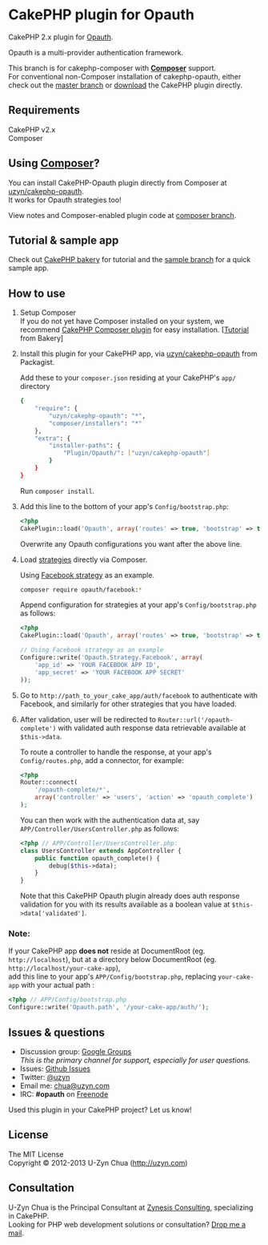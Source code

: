 CakePHP plugin for Opauth
=========================

CakePHP 2.x plugin for [Opauth](https://github.com/uzyn/opauth).

Opauth is a multi-provider authentication framework.

This branch is for cakephp-composer with [**Composer**](http://getcomposer.org) support.  
For conventional non-Composer installation of cakephp-opauth, either check out the [master branch](https://github.com/uzyn/cakephp-opauth/tree/master) or [download](https://github.com/uzyn/cakephp-opauth/downloads) the CakePHP plugin directly.

Requirements
---------
CakePHP v2.x  
Composer

Using [Composer](http://getcomposer.org/)?
-----------
You can install CakePHP-Opauth plugin directly from Composer at [uzyn/cakephp-opauth](http://packagist.org/packages/uzyn/cakephp-opauth).  
It works for Opauth strategies too!

View notes and Composer-enabled plugin code at [composer branch](https://github.com/uzyn/cakephp-opauth/tree/composer).

Tutorial & sample app
----------
Check out [CakePHP bakery](http://bakery.cakephp.org/articles/uzyn/2012/06/25/simple_3rd-party_provider_authentication_with_opauth_plugin) for tutorial and the [sample branch](https://github.com/uzyn/cakephp-opauth/tree/sample) for a quick sample app.

How to use
----------
1. Setup Composer  
   If you do not yet have Composer installed on your system, we recommend [CakePHP Composer plugin](https://github.com/uzyn/cakephp-composer) for easy installation. [[Tutorial](http://bakery.cakephp.org/articles/uzyn/2012/06/20/composer_plugin_for_cakephp) from Bakery]
   
1. Install this plugin for your CakePHP app, via [uzyn/cakephp-opauth](http://packagist.org/packages/uzyn/cakephp-opauth) from Packagist.

   Add these to your `composer.json` residing at your CakePHP's `app/` directory

   ```bash
   {
       "require": {
           "uzyn/cakephp-opauth": "*",
           "composer/installers": "*"
       },
       "extra": {
           "installer-paths": {
               "Plugin/Opauth/": ["uzyn/cakephp-opauth"]
           }
       }
   }
   ```
   Run `composer install`.

1. Add this line to the bottom of your app's `Config/bootstrap.php`:

   ```php
   <?php
   CakePlugin::load('Opauth', array('routes' => true, 'bootstrap' => true));
   ```
   Overwrite any Opauth configurations you want after the above line.

1. Load [strategies](https://github.com/uzyn/opauth/wiki/list-of-strategies) directly via Composer.

   Using [Facebook strategy](http://packagist.org/packages/opauth/facebook) as an example.
   
   ```bash
   composer require opauth/facebook:*
   ```

   Append configuration for strategies at your app's `Config/bootstrap.php` as follows:
   ```php
   <?php
   CakePlugin::load('Opauth', array('routes' => true, 'bootstrap' => true));
   
   // Using Facebook strategy as an example
   Configure::write('Opauth.Strategy.Facebook', array(
       'app_id' => 'YOUR FACEBOOK APP ID',
       'app_secret' => 'YOUR FACEBOOK APP SECRET'
   ));
   ```

1. Go to `http://path_to_your_cake_app/auth/facebook` to authenticate with Facebook, and similarly for other strategies that you have loaded.

1. After validation, user will be redirected to `Router::url('/opauth-complete')` with validated auth response data retrievable available at `$this->data`.

   To route a controller to handle the response, at your app's `Config/routes.php`, add a connector, for example:

   ```php
   <?php
   Router::connect(
       '/opauth-complete/*', 
       array('controller' => 'users', 'action' => 'opauth_complete')
   );
   ```

   You can then work with the authentication data at, say `APP/Controller/UsersController.php` as follows:
   
   ```php
   <?php // APP/Controller/UsersController.php:
   class UsersController extends AppController {
       public function opauth_complete() {
           debug($this->data);
       }
   }
   ```

   Note that this CakePHP Opauth plugin already does auth response validation for you with its results available as a boolean value at `$this->data['validated']`.


### Note:
If your CakePHP app **does not** reside at DocumentRoot (eg. `http://localhost`), but at a directory below DocumentRoot (eg. `http://localhost/your-cake-app`),  
add this line to your app's `APP/Config/bootstrap.php`, replacing `your-cake-app` with your actual path :

```php
<?php // APP/Config/bootstrap.php
Configure::write('Opauth.path', '/your-cake-app/auth/');
```

Issues & questions
-------------------
- Discussion group: [Google Groups](https://groups.google.com/group/opauth)  
  _This is the primary channel for support, especially for user questions._
- Issues: [Github Issues](https://github.com/uzyn/cakephp-opauth/issues)  
- Twitter: [@uzyn](http://twitter.com/uzyn)  
- Email me: chua@uzyn.com  
- IRC: **#opauth** on [Freenode](http://webchat.freenode.net/?channels=opauth&uio=d4)

<p>Used this plugin in your CakePHP project? Let us know!</p>

License
---------
The MIT License  
Copyright © 2012-2013 U-Zyn Chua (http://uzyn.com)

Consultation
---------
U-Zyn Chua is the Principal Consultant at [Zynesis Consulting](http://zynesis.com), specializing in CakePHP.  
Looking for PHP web development solutions or consultation? [Drop me a mail](mailto:chua@uzyn.com).
